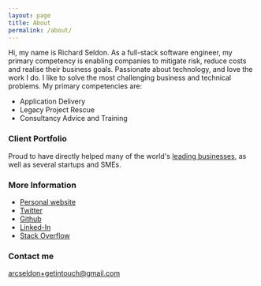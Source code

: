 ```yaml
---
layout: page
title: About
permalink: /about/
---
```



Hi, my name is Richard Seldon. As a full-stack software engineer, my primary competency is enabling companies to mitigate risk, reduce costs and realise their business goals. 
Passionate about technology, and love the work I do. I like to solve the most challenging business and technical problems.
My primary competencies are:

* Application Delivery
* Legacy Project Rescue
* Consultancy Advice and Training


### Client Portfolio

Proud to have directly helped many of the world's [leading businesses](http://arcseldon.surge.sh/#portfolio), 
as well as several startups and SMEs.

### More Information

* [Personal website](http://arcseldon.surge.sh)
* [Twitter](https://twitter.com/arcseldon)
* [Github](https://github.com/arcseldon)
* [Linked-In](http://www.linkedin.com/in/arcseldon)
* [Stack Overflow](http://stackoverflow.com/users/1882064/arcseldon?tab=profile)

### Contact me

[arcseldon+getintouch@gmail.com](mailto:arcseldon+getintouch@gmail.com)
